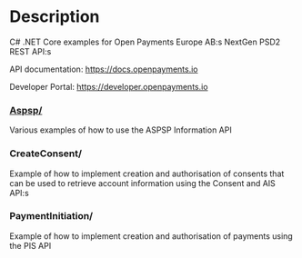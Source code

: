 # Description 
C# .NET Core examples for Open Payments Europe AB:s NextGen PSD2 REST API:s

API documentation: https://docs.openpayments.io

Developer Portal: https://developer.openpayments.io

### [Aspsp/](Aspsp)
Various examples of how to use the ASPSP Information API

### CreateConsent/
Example of how to implement creation and authorisation of consents that can be used to retrieve account information using the Consent and AIS API:s

### PaymentInitiation/
Example of how to implement creation and authorisation of payments using the PIS API
